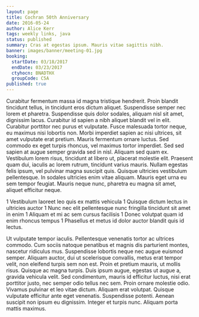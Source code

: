 ```yaml
---
layout: page
title: Cochran 50th Anniversary
date: 2016-05-24
author: Alice Kerr
tags: weekly links, java
status: published
summary: Cras at egestas ipsum. Mauris vitae sagittis nibh.
banner: images/banner/meeting-01.jpg
booking:
  startDate: 03/18/2017
  endDate: 03/23/2017
  ctyhocn: BNADTHX
  groupCode: C5A
published: true
---
```

Curabitur fermentum massa id magna tristique hendrerit. Proin blandit tincidunt tellus, in tincidunt eros dictum aliquet. Suspendisse semper nec lorem et pharetra. Suspendisse quis dolor sodales, aliquam nisl sit amet, dignissim lacus. Curabitur id sapien a nibh aliquet blandit vel in elit. Curabitur porttitor nec purus et vulputate. Fusce malesuada tortor neque, eu maximus nisi lobortis non. Morbi imperdiet sapien ac nisi ultrices, sit amet vulputate erat pretium. Mauris fermentum ornare luctus. Sed commodo ex eget turpis rhoncus, vel maximus tortor imperdiet. Sed sed sapien at augue semper gravida sed in nisl. Aliquam sed quam ex.
Vestibulum lorem risus, tincidunt at libero ut, placerat molestie elit. Praesent quam dui, iaculis ac lorem rutrum, tincidunt varius mauris. Nullam egestas felis ipsum, vel pulvinar magna suscipit quis. Quisque ultricies vestibulum pellentesque. In sodales ultricies enim vitae aliquam. Mauris eget urna eu sem tempor feugiat. Mauris neque nunc, pharetra eu magna sit amet, aliquet efficitur neque.

1 Vestibulum laoreet leo quis ex mattis vehicula
1 Quisque dictum lectus in ultricies auctor
1 Nunc nec elit pellentesque nunc fringilla tincidunt sit amet in enim
1 Aliquam et mi ac sem cursus facilisis
1 Donec volutpat quam id enim rhoncus tempus
1 Phasellus et metus id dolor auctor blandit quis id lectus.

Ut vulputate tempor iaculis. Pellentesque venenatis tortor ac ultrices commodo. Cum sociis natoque penatibus et magnis dis parturient montes, nascetur ridiculus mus. Suspendisse lobortis neque nec augue euismod semper. Aliquam auctor, dui ut scelerisque convallis, metus erat tempor velit, non eleifend turpis sem non est. Proin et pretium mauris, ut mollis risus. Quisque ac magna turpis. Duis ipsum augue, egestas ut augue a, gravida vehicula velit. Sed condimentum, mauris id efficitur luctus, nisi erat porttitor justo, nec semper odio tellus nec sem. Proin ornare molestie odio.
Vivamus pulvinar et leo vitae dictum. Aliquam erat volutpat. Quisque vulputate efficitur ante eget venenatis. Suspendisse potenti. Aenean suscipit non ipsum eu dignissim. Integer et turpis nunc. Aliquam porta mattis maximus.
